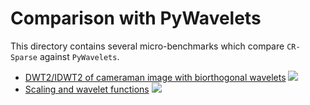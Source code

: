 # Comparison with PyWavelets


This directory contains several micro-benchmarks which compare `CR-Sparse` against `PyWavelets`. 



- [DWT2/IDWT2 of cameraman image with biorthogonal wavelets](cameraman_bior.ipynb)
  [<img src="https://img.shields.io/badge/notebook-nbviewer-green">](https://nbviewer.org/github/carnotresearch/cr-sparse-companion/blob/main/comparison/pywavelets/cameraman_bior.ipynb)
- [Scaling and wavelet functions](scaling_wavelet_functions.ipynb)
  [<img src="https://img.shields.io/badge/notebook-nbviewer-green">](https://nbviewer.org/github/carnotresearch/cr-sparse-companion/blob/main/comparison/pywavelets/scaling_wavelet_functions.ipynb)

